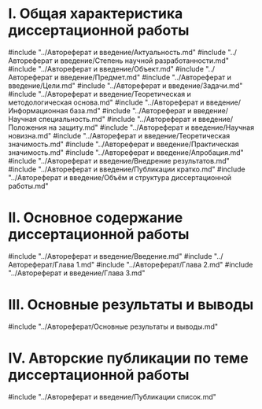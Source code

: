 # I. Общая характеристика диссертационной работы

#include "../Автореферат и введение/Актуальность.md"
#include "../Автореферат и введение/Степень научной разработанности.md"
#include "../Автореферат и введение/Объект.md"
#include "../Автореферат и введение/Предмет.md"
#include "../Автореферат и введение/Цели.md"
#include "../Автореферат и введение/Задачи.md"
#include "../Автореферат и введение/Теоретическая и методологическая основа.md"
#include "../Автореферат и введение/Информационная база.md"
#include "../Автореферат и введение/Научная специальность.md"
#include "../Автореферат и введение/Положения на защиту.md"
#include "../Автореферат и введение/Научная новизна.md"
#include "../Автореферат и введение/Теоретическая значимость.md"
#include "../Автореферат и введение/Практическая значимость.md"
#include "../Автореферат и введение/Апробация.md"
#include "../Автореферат и введение/Внедрение результатов.md"
#include "../Автореферат и введение/Публикации кратко.md"
#include "../Автореферат и введение/Объём и структура диссертационной работы.md"

# II. Основное содержание диссертационной работы

#include "../Автореферат и введение/Введение.md"
#include "../Автореферат/Глава 1.md"
#include "../Автореферат/Глава 2.md"
#include "../Автореферат и введение/Глава 3.md"

# III. Основные результаты и выводы

#include "../Автореферат/Основные результаты и выводы.md"

# IV. Авторские публикации по теме диссертационной работы

#include "../Автореферат и введение/Публикации список.md"
